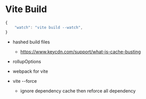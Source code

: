 # Vite Build

```js
{
    "watch": "vite build --watch",
}
```

- hashed build files

  - https://www.keycdn.com/support/what-is-cache-busting

- rollupOptions
- webpack for vite

- vite --force
  - ignore dependency cache then reforce all dependency
  

